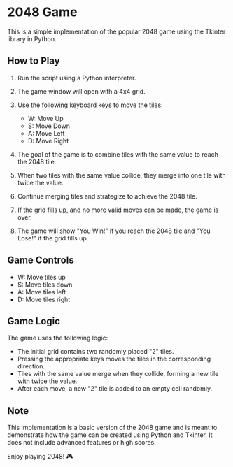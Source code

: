 # 2048 Game

This is a simple implementation of the popular 2048 game using the Tkinter library in Python.

## How to Play

1. Run the script using a Python interpreter.

2. The game window will open with a 4x4 grid.

3. Use the following keyboard keys to move the tiles:

   - W: Move Up
   - S: Move Down
   - A: Move Left
   - D: Move Right

4. The goal of the game is to combine tiles with the same value to reach the 2048 tile.

5. When two tiles with the same value collide, they merge into one tile with twice the value.

6. Continue merging tiles and strategize to achieve the 2048 tile.

7. If the grid fills up, and no more valid moves can be made, the game is over.

8. The game will show "You Win!" if you reach the 2048 tile and "You Lose!" if the grid fills up.

## Game Controls

- W: Move tiles up
- S: Move tiles down
- A: Move tiles left
- D: Move tiles right

## Game Logic

The game uses the following logic:

- The initial grid contains two randomly placed "2" tiles.
- Pressing the appropriate keys moves the tiles in the corresponding direction.
- Tiles with the same value merge when they collide, forming a new tile with twice the value.
- After each move, a new "2" tile is added to an empty cell randomly.

## Note

This implementation is a basic version of the 2048 game and is meant to demonstrate how the game can be created using Python and Tkinter. It does not include advanced features or high scores.

Enjoy playing 2048! 🎮
